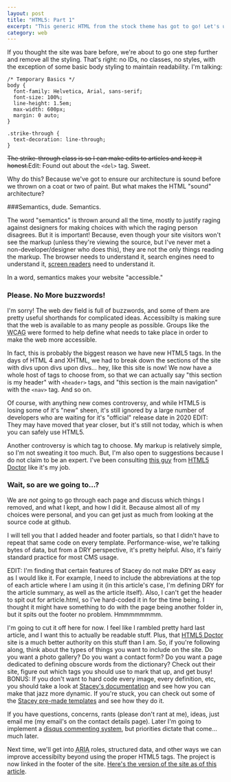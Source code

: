 ```yaml
---
layout: post
title: "HTML5: Part 1"
excerpt: "This generic HTML from the stock theme has got to go! Let's update the HTML to HTML5, and discuss how to semantically mark up the page. We'll also create some more partials to make our code as DRY as possible.Be warned: when we're done here, the site will have NO STYLES (okay, *some* styles). If your markup doesn't make sense without CSS, then you're doing it wrong."
category: web
---
```


If you thought the site was bare before, we're about to go one step further and remove all the styling. That's right: no IDs, no classes, no styles, with the exception of some basic body styling to maintain readability. I'm talking:

    /* Temporary Basics */
    body {
      font-family: Helvetica, Arial, sans-serif;
      font-size: 100%;
      line-height: 1.5em;
      max-width: 600px;
      margin: 0 auto;
    }

    .strike-through {
      text-decoration: line-through;
    }

<del>The strike-through class is so I can make edits to articles and keep it honest.</del>Edit: Found out about the `<del>` tag. Sweet.

Why do this? Because we've got to ensure our architecture is sound before we thrown on a coat or two of paint. But what makes the HTML "sound" architecture?

###Semantics, dude. Semantics.

The word "semantics" is thrown around all the time, mostly to justify raging against designers for making choices with which the raging person disagrees. But it is important! Because, even though your site visitors won't see the markup (unless they're viewing the source, but I've never met a non-developer/designer who does this), they are not the only things reading the markup. The browser needs to understand it, search engines need to understand it, [screen readers](http://en.wikipedia.org/wiki/Screen_reader) need to understand it.

In a word, semantics makes your website "accessible."

### Please. No More buzzwords!

I'm sorry! The web dev field is full of buzzwords, and some of them are pretty useful shorthands for complicated ideas. Accessibilty is making sure that the web is available to as many people as possible. Groups like the <abbr title="Web Content Accessibility Guidelines">WCAG</abbr> were formed to help define what needs to take place in order to make the web more accessible.

In fact, this is probably the biggest reason we have new HTML5 tags. In the days of HTML 4 and XHTML, we had to break down the sections of the site with divs upon divs upon divs... hey, like this site is now! We now have a whole host of tags to choose from, so that we can actually say "this section is my header" with `<header>` tags, and "this section is the main navigation" with the `<nav>` tag. And so on.

Of course, with anything new comes controversy, and while HTML5 is losing some of it's "new" sheen, it's still ignored by a large number of developers who are waiting for it's "official" release date in <span class="strike-through">2020</span> EDIT: They may have moved that year closer, but it's still not today, which is when you can safely use HTML5.

Another controversy is which tag to choose. My markup is relatively simple, so I'm not sweating it too much. But, I'm also open to suggestions because I do not claim to be an expert. I've been consulting [this guy](http://html5doctor.com/downloads/h5d-sectioning-flowchart.png) from [HTML5 Doctor](http://html5doctor.com/) like it's my job.

### Wait, so are we going to...?

We are _not_ going to go through each page and discuss which things I removed, and what I kept, and how I did it. Because almost all of my choices were personal, and you can get just as much from looking at the source code at github.

I will tell you that I added header and footer partials, so that I didn't have to repeat that same code on every template. Performance-wise, we're talking bytes of data, but from a DRY perspective, it's pretty helpful. Also, it's fairly standard practice for most CMS usage.

EDIT: I'm finding that certain features of Stacey do not make DRY as easy as I would like it. For example, I need to include the abbreviations at the top of each article where I am using it (in this article's case, I'm defining DRY for the article summary, as well as the article itself). Also, I can't get the header to spit out for article.html, so I've hard-coded it in for the time being. I thought it might have something to do with the page being another folder in, but it spits out the footer no problem. Hmmmmmmmm.

I'm going to cut it off here for now. I feel like I rambled pretty hard last article, and I want this to actually be readable stuff. Plus, that [HTML5 Doctor](http://html5doctor.com/) site is a much better authority on this stuff than I am. So, if you're following along, think about the types of things you want to include on the site. Do you want a photo gallery? Do you want a contact form? Do you want a page dedicated to defining obscure words from the dictionary? Check out their site, figure out which tags you should use to mark that up, and get busy! BONUS: If you don't want to hard code every image, every definition, etc, you should take a look at [Stacey's documentation](http://staceyapp.com/documentation/) and see how you can make that jazz more dynamic. If you're stuck, you can check out some of the [Stacey pre-made templates](http://staceyapp.com/download-templates/) and see how they do it.

If you have questions, concerns, rants (please don't rant at me), ideas, just email me (my email's on the contact details page). Later I'm going to implement a [disqus commenting system](https://disqus.com/), but priorities dictate that come... much later.

Next time, we'll get into <abbr title="Accessible Rich Internet Applications">ARIA</abbr> roles, structured data, and other ways we can improve accessibilty beyond using the proper HTML5 tags. The project is now linked in the footer of the site. [Here's the version of the site as of this article](https://github.com/blrobin2/personalsite-staceybuild/commit/e9f2cf9b30e914b7bdde4f00f1e1289fe81ecb80).
